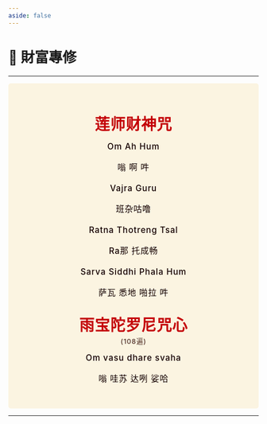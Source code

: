 ```yaml
---
aside: false
---
```


# 📿 財富專修

----

<style>
.vp-doc p {
    margin: 5px 0;
}

.mantra-box {
  margin: 2px 0 !important;
  text-align: center;
  background-color: #FBF4E1;
  padding: 10px;
  border-radius: 5px;
  font-size: 1.2em;
  line-height: 1.5;
  font-weight: 500;
  color: #140000;
  /* font-family: KaiTi, "楷体", "楷体_GB2312", STKaiti, "华文楷体", serif; */
  letter-spacing: 0.06em;
  padding: 1.8em;
}

.mantra-title {
 text-align: center;
 font-size: 1.8em;
 font-weight: 1000;
 color: #C40007;
 margin-top: 30px;
 margin-bottom: 10px;
}

.mantra-space {
 height: 0.8em;
}

.mantra-times {
 color: #513027;
 font-size: 0.8em;
 margin-top: -0.8em;
 margin-bottom: 0.8em;
}

.mantra-important {
 color: #6F2AA9;
}
</style>



<div class="mantra-box">

<div class="mantra-title" style="font-size: 1.8em;">
莲师财神咒
</div>
<!-- <div class="mantra-times">(108遍)</div> -->
Om Ah Hum 

嗡 啊 吽

Vajra Guru 

班杂咕噜

Ratna Thotreng Tsal

Ra那 托成畅

Sarva Siddhi Phala Hum

萨瓦  悉地   啪拉   吽

<div class="mantra-title" style="font-size: 1.8em;">
雨宝陀罗尼咒心
</div>
<div class="mantra-times">(108遍)</div>
Om vasu dhare svaha

嗡 哇苏 达咧 娑哈
</div>

----